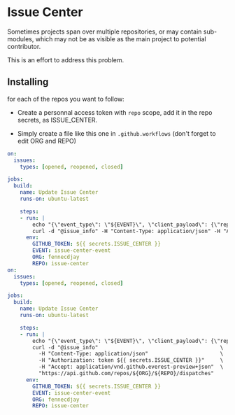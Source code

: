 # Issue Center

Sometimes projects span over multiple repositories,
or may contain sub-modules, which may not be as visible
as the main project to potential contributor.

This is an effort to address this problem.

## Installing

for each of the repos you want to follow:
  * Create a personnal access token with `repo` scope,
    add it in the repo secrets, as ISSUE_CENTER.

  * Simply create a file like this one in `.github.workflows`
    (don't forget to edit ORG and REPO)

```yml
on:
  issues:
    types: [opened, reopened, closed]

jobs:
  build:
    name: Update Issue Center
    runs-on: ubuntu-latest

    steps:
    - run: |
        echo "{\"event_type\": \"${EVENT}\", \"client_payload\": {\"repo\": \"${{ github.repository }}\"}}" > issue_info
        curl -d "@issue_info" -H "Content-Type: application/json" -H "Authorization: token ${{ secrets.ISSUE_CENTER }}" -H "Accept: application/vnd.github.everest-preview+json" "https://api.github.com/repos/${ORG}/${REPO}/dispatches"
      env:
        GITHUB_TOKEN: ${{ secrets.ISSUE_CENTER }}
        EVENT: issue-center-event
        ORG: fennecdjay
        REPO: issue-center
on:
  issues:
    types: [opened, reopened, closed]

jobs:
  build:
    name: Update Issue Center
    runs-on: ubuntu-latest

    steps:
    - run: |
        echo "{\"event_type\": \"${EVENT}\", \"client_payload\": {\"repo\": \"${{ github.repository }}\"}}" > issue_info
        curl -d "@issue_info"                                       \
          -H "Content-Type: application/json"                       \
          -H "Authorization: token ${{ secrets.ISSUE_CENTER }}"     \
          -H "Accept: application/vnd.github.everest-preview+json"  \
          "https://api.github.com/repos/${ORG}/${REPO}/dispatches"
      env:
        GITHUB_TOKEN: ${{ secrets.ISSUE_CENTER }}
        EVENT: issue-center-event
        ORG: fennecdjay
        REPO: issue-center
```
